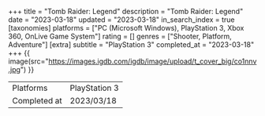 +++
title = "Tomb Raider: Legend"
description = "Tomb Raider: Legend"
date = "2023-03-18"
updated = "2023-03-18"
in_search_index = true
[taxonomies]
platforms = ["PC (Microsoft Windows), PlayStation 3, Xbox 360, OnLive Game System"]
rating = []
genres = ["Shooter, Platform, Adventure"]
[extra]
subtitle = "PlayStation 3"
completed_at = "2023-03-18"
+++
{{ image(src="https://images.igdb.com/igdb/image/upload/t_cover_big/co1nnv.jpg") }}

|              |            |
| ------------ | ---------- |
| Platforms    | PlayStation 3 |
| Completed at | 2023/03/18 |

